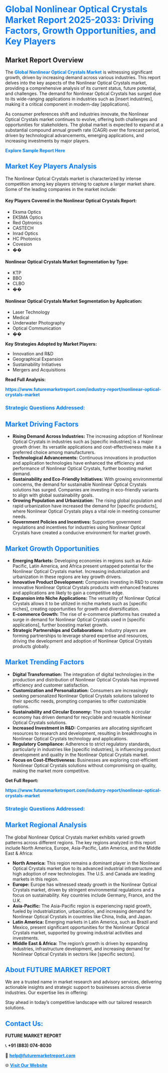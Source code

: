 <h1 style="color: #007BFF;">Global Nonlinear Optical Crystals Market Report 2025-2033: Driving Factors, Growth Opportunities, and Key Players</h1>

<section id="overview">
<h2>Market Report Overview</h2>
<p>The <a href="https://www.futuremarketreport.com/industry-report/nonlinear-optical-crystals-market" style="color: #007BFF; text-decoration: none;"><strong>Global Nonlinear Optical Crystals Market</strong></a> is witnessing significant growth, driven by increasing demand across various industries. This report delves into the key aspects of the Nonlinear Optical Crystals market, providing a comprehensive analysis of its current status, future potential, and challenges. The demand for Nonlinear Optical Crystals has surged due to its wide-ranging applications in industries such as [insert industries], making it a critical component in modern-day [applications].</p>
<p>As consumer preferences shift and industries innovate, the Nonlinear Optical Crystals market continues to evolve, offering both challenges and opportunities for stakeholders. The global market is expected to expand at a substantial compound annual growth rate (CAGR) over the forecast period, driven by technological advancements, emerging applications, and increasing investments by major players.</p>
</section>

<section id="overview">
<p><a href="https://www.futuremarketreport.com/request-sample/reportId=118407" style="color: #007BFF; text-decoration: none;"><strong>Explore Sample Report Here</strong></a></p>
</section>

<section id="key-players">
<h2 style="color: #007BFF;">Market Key Players Analysis</h2>
<p>The Nonlinear Optical Crystals market is characterized by intense competition among key players striving to capture a larger market share. Some of the leading companies in the market include:</p>
<h4>Key Players Covered in the Nonlinear Optical Crystals Report:</h4>
<ul><li>Eksma Optics</li><li>EKSMA Optics</li><li>Red Optronics</li><li>CASTECH</li><li>Inrad Optics</li><li>HC Photonics</li><li>Covesion</li><li>��</li></ul>
<h4>Nonlinear Optical Crystals Market Segmentation by Type:</h4>
<ul><li>KTP</li><li>BBO</li><li>CLBO</li><li>��</li></ul>

<h4>Nonlinear Optical Crystals Market Segmentation by Application:</h4>
<ul><li>Laser Technology</li><li>Medical</li><li>Underwater Photography</li><li>Optical Communication</li><li>��</li></ul>
<p><strong>Key Strategies Adopted by Market Players:</strong></p>
<ul>
<li>Innovation and R&D</li>
<li>Geographical Expansion</li>
<li>Sustainability Initiatives</li>
<li>Mergers and Acquisitions</li>
</ul>
</section>

<section>
<p><strong>Read Full Analysis: </strong></p><a href="https://www.futuremarketreport.com/industry-report/nonlinear-optical-crystals-market" style="color: #007BFF; text-decoration: none;"><strong>https://www.futuremarketreport.com/industry-report/nonlinear-optical-crystals-market</strong></a>
<h3 style="color: #007BFF;">Strategic Questions Addressed:</h3>
</section>

<section id="driving-factors">
<h2 style="color: #007BFF;">Market Driving Factors</h2>
<ul>
<li><strong>Rising Demand Across Industries:</strong> The increasing adoption of Nonlinear Optical Crystals in industries such as [specific industries] is a major growth driver. Its versatile applications and cost-effectiveness make it a preferred choice among manufacturers.</li>
<li><strong>Technological Advancements:</strong> Continuous innovations in production and application technologies have enhanced the efficiency and performance of Nonlinear Optical Crystals, further boosting market demand.</li>
<li><strong>Sustainability and Eco-Friendly Initiatives:</strong> With growing environmental concerns, the demand for sustainable Nonlinear Optical Crystals solutions has surged. Companies are investing in eco-friendly variants to align with global sustainability goals.</li>
<li><strong>Growing Population and Urbanization:</strong> The rising global population and rapid urbanization have increased the demand for [specific products], where Nonlinear Optical Crystals plays a vital role in meeting consumer needs.</li>
<li><strong>Government Policies and Incentives:</strong> Supportive government regulations and incentives for industries using Nonlinear Optical Crystals have created a conducive environment for market growth.</li>
</ul>
</section>

<section id="growth-opportunities">
<h2 style="color: #007BFF;">Market Growth Opportunities</h2>
<ul>
<li><strong>Emerging Markets:</strong> Developing economies in regions such as Asia-Pacific, Latin America, and Africa present untapped potential for the Nonlinear Optical Crystals market. Increasing industrialization and urbanization in these regions are key growth drivers.</li>
<li><strong>Innovative Product Development:</strong> Companies investing in R&D to create innovative Nonlinear Optical Crystals products with enhanced features and applications are likely to gain a competitive edge.</li>
<li><strong>Expansion into Niche Applications:</strong> The versatility of Nonlinear Optical Crystals allows it to be utilized in niche markets such as [specific niches], creating opportunities for growth and diversification.</li>
<li><strong>E-commerce Growth:</strong> The rise of e-commerce platforms has created a surge in demand for Nonlinear Optical Crystals used in [specific applications], further boosting market growth.</li>
<li><strong>Strategic Partnerships and Collaborations:</strong> Industry players are forming partnerships to leverage shared expertise and resources, driving the development and adoption of Nonlinear Optical Crystals products globally.</li>
</ul>
</section>

<section id="trending-factors">
<h2 style="color: #007BFF;">Market Trending Factors</h2>
<ul>
<li><strong>Digital Transformation:</strong> The integration of digital technologies in the production and distribution of Nonlinear Optical Crystals has improved efficiency and customer satisfaction.</li>
<li><strong>Customization and Personalization:</strong> Consumers are increasingly seeking personalized Nonlinear Optical Crystals solutions tailored to their specific needs, prompting companies to offer customizable options.</li>
<li><strong>Sustainability and Circular Economy:</strong> The push towards a circular economy has driven demand for recyclable and reusable Nonlinear Optical Crystals solutions.</li>
<li><strong>Increased Investment in R&D:</strong> Companies are allocating significant resources to research and development, resulting in breakthroughs in Nonlinear Optical Crystals technology and applications.</li>
<li><strong>Regulatory Compliance:</strong> Adherence to strict regulatory standards, particularly in industries like [specific industries], is influencing product development and quality in the Nonlinear Optical Crystals market.</li>
<li><strong>Focus on Cost-Effectiveness:</strong> Businesses are exploring cost-efficient Nonlinear Optical Crystals solutions without compromising on quality, making the market more competitive.</li>
</ul>
</section>

<section>
<p><strong>Get Full Report: </strong></p><a href="https://www.futuremarketreport.com/industry-report/nonlinear-optical-crystals-market" style="color: #007BFF; text-decoration: none;"><strong>https://www.futuremarketreport.com/industry-report/nonlinear-optical-crystals-market</strong></a>
<h3 style="color: #007BFF;">Strategic Questions Addressed:</h3>
</section>


<section id="regional-analysis">
<h2 style="color: #007BFF;">Market Regional Analysis</h2>
<p>The global Nonlinear Optical Crystals market exhibits varied growth patterns across different regions. The key regions analyzed in this report include North America, Europe, Asia-Pacific, Latin America, and the Middle East & Africa:</p>
<ul>
<li><strong>North America:</strong> This region remains a dominant player in the Nonlinear Optical Crystals market due to its advanced industrial infrastructure and high adoption of new technologies. The U.S. and Canada are leading markets in this region.</li>
<li><strong>Europe:</strong> Europe has witnessed steady growth in the Nonlinear Optical Crystals market, driven by stringent environmental regulations and a focus on sustainability. Key countries include Germany, France, and the U.K.</li>
<li><strong>Asia-Pacific:</strong> The Asia-Pacific region is experiencing rapid growth, fueled by industrialization, urbanization, and increasing demand for Nonlinear Optical Crystals in countries like China, India, and Japan.</li>
<li><strong>Latin America:</strong> Emerging markets in Latin America, such as Brazil and Mexico, present significant opportunities for the Nonlinear Optical Crystals market, supported by growing industrial activities and investments.</li>
<li><strong>Middle East & Africa:</strong> The region’s growth is driven by expanding industries, infrastructure development, and increasing demand for Nonlinear Optical Crystals in sectors like [specific sectors].</li>
</ul>
</section>

<footer>
<h2 style="color: #007BFF;">About FUTURE MARKET REPORT</h2>
<p>We are a trusted name in market research and advisory services, delivering actionable insights and strategic support to businesses across diverse industries. Our expertise lies in offering:</p>

<p>Stay ahead in today’s competitive landscape with our tailored research solutions.</p>

<h2 style="color: #007BFF;">Contact Us:</h2>
<p><strong>FUTURE MARKET REPORT</strong></p>
<p>📞 <strong>+91 (883) 074-8030</strong></p>
<p>📧 <strong><a href="mailto:help@futuremarketreport.com" style="color: #007BFF;">help@futuremarketreport.com</a></strong></p>
<p>🌐 <strong><a href="https://www.futuremarketreport.com/" style="color: #007BFF;">Visit Our Website</a></strong></p>
</footer>